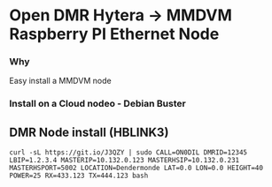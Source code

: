 # Open DMR Hytera -> MMDVM Raspberry PI Ethernet Node #

### Why ###
Easy install a MMDVM node

### Install on a Cloud nodeo - Debian Buster ###

## DMR Node install (HBLINK3) ##
```console
curl -sL https://git.io/J3QZY | sudo CALL=ON0DIL DMRID=12345 LBIP=1.2.3.4 MASTERIP=10.132.0.123 MASTERHSIP=10.132.0.231 MASTERHSPORT=5002 LOCATION=Dendermonde LAT=0.0 LON=0.0 HEIGHT=40 POWER=25 RX=433.123 TX=444.123 bash
```
